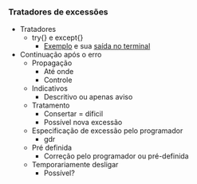 ### Tratadores de excessões
- Tratadores
  - try{} e except{}
    - [Exemplo](https://github.com/LeonardoCFilho/Diario_de_bordo_2-LPP-2024.1/blob/main/Codigos_e_Exemplos/02.Tratamento_de_excessoes/Slide_15/1.Try_Except.py) e sua [saída no terminal](https://github.com/LeonardoCFilho/Diario_de_bordo_2-LPP-2024.1/blob/main/Codigos_e_Exemplos/02.Tratamento_de_excessoes/Slide_15/1.Try_Except.png)
- Continuação após o erro
  - Propagação
    - Até onde
    - Controle
  - Indicativos
    - Descritivo ou apenas aviso
  - Tratamento
    - Consertar = díficil
    - Possível nova excessão
  - Especificação de excessão pelo programador
    - gdr
  - Pré definida
    - Correção pelo programador ou pré-definida
  - Temporariamente desligar
    - Possível?
